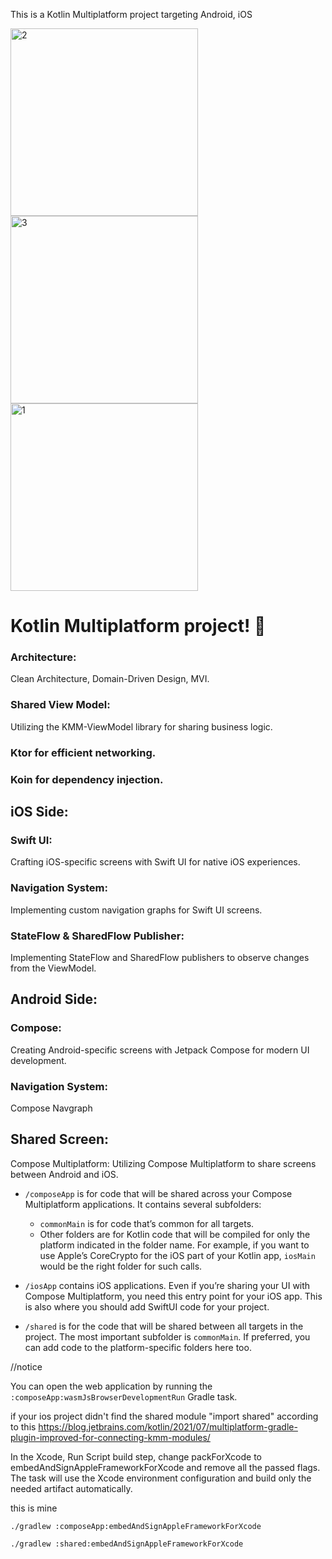 This is a Kotlin Multiplatform project targeting Android, iOS

<img width="300" alt="2" src="https://github.com/mahdizareeii/KotlinMultiPlatform/assets/34120686/4fc6f30d-1828-4668-b3e0-ad046ddd9bc0">
<img width="300" alt="3" src="https://github.com/mahdizareeii/KotlinMultiPlatform/assets/34120686/44ea5136-8053-4027-9cf4-f9dcc8cfc84b">
<img width="300" alt="1" src="https://github.com/mahdizareeii/KotlinMultiPlatform/assets/34120686/56589fcc-93d8-4c5f-91f6-cef8a26bc87e">

# Kotlin Multiplatform project! 🚀

### Architecture: 
Clean Architecture, Domain-Driven Design, MVI.

### Shared View Model: 
Utilizing the KMM-ViewModel library for sharing business logic.

### Ktor for efficient networking.

### Koin for dependency injection.

## iOS Side:
### Swift UI: 
Crafting iOS-specific screens with Swift UI for native iOS experiences.

### Navigation System: 
Implementing custom navigation graphs for Swift UI screens.

### StateFlow & SharedFlow Publisher: 
Implementing StateFlow and SharedFlow publishers to observe changes from the ViewModel.

## Android Side:
### Compose: 
Creating Android-specific screens with Jetpack Compose for modern UI development.

### Navigation System:
Compose Navgraph

## Shared Screen:
Compose Multiplatform: Utilizing Compose Multiplatform to share screens between Android and iOS.

* `/composeApp` is for code that will be shared across your Compose Multiplatform applications.
  It contains several subfolders:
  - `commonMain` is for code that’s common for all targets.
  - Other folders are for Kotlin code that will be compiled for only the platform indicated in the folder name.
    For example, if you want to use Apple’s CoreCrypto for the iOS part of your Kotlin app,
    `iosMain` would be the right folder for such calls.

* `/iosApp` contains iOS applications. Even if you’re sharing your UI with Compose Multiplatform, 
  you need this entry point for your iOS app. This is also where you should add SwiftUI code for your project.

* `/shared` is for the code that will be shared between all targets in the project.
  The most important subfolder is `commonMain`. If preferred, you can add code to the platform-specific folders here too.


//notice

You can open the web application by running the `:composeApp:wasmJsBrowserDevelopmentRun` Gradle task.

if your ios project didn't find the shared module "import shared"
according to this https://blog.jetbrains.com/kotlin/2021/07/multiplatform-gradle-plugin-improved-for-connecting-kmm-modules/

In the Xcode, Run Script build step, change packForXcode to embedAndSignAppleFrameworkForXcode and remove all the passed flags. The task will use the Xcode environment configuration and build only the needed artifact automatically.

this is mine 

    ./gradlew :composeApp:embedAndSignAppleFrameworkForXcode
    
    ./gradlew :shared:embedAndSignAppleFrameworkForXcode
